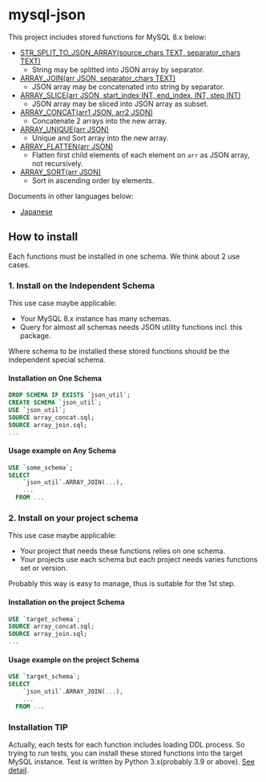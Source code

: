 # mysql-json

This project includes stored functions for MySQL 8.x below:

- [STR_SPLIT_TO_JSON_ARRAY(source_chars TEXT, separator_chars TEXT)](/docs_en/str_split_to_json_array.md)
  - String may be splitted into JSON array by separator.
- [ARRAY_JOIN(arr JSON, separator_chars TEXT)](/docs_en/array_join.md)
  - JSON array may be concatenated into string by separator.
- [ARRAY_SLICE(arr JSON, start_index INT, end_index, INT, step INT)](/docs_en/array_slice.md)
  - JSON array may be sliced into JSON array as subset.
- [ARRAY_CONCAT(arr1 JSON, arr2 JSON)](/docs_en/array_concat.md)
  - Concatenate 2 arrays into the new array.
- [ARRAY_UNIQUE(arr JSON)](/docs_en/array_unique.md)
  - Unique and Sort array into the new array.
- [ARRAY_FLATTEN(arr JSON)](/docs_en/array_flatten.md)
  - Flatten first child elements of each element on `arr` as JSON array, not recursively.
- [ARRAY_SORT(arr JSON)](/docs_en/array_sort.md)
  - Sort in ascending order by elements.

Documents in other languages below:

- [Japanese](README_ja.md)

## How to install

Each functions must be installed in one schema. We think about 2 use cases.

### 1. Install on the Independent Schema

This use case maybe applicable:

- Your MySQL 8.x instance has many schemas.
- Query for almost all schemas needs JSON utility functions incl. this package.

Where schema to be installed these stored functions should be the independent special schema.

#### Installation on One Schema

```SQL
DROP SCHEMA IF EXISTS `json_util`;
CREATE SCHEMA `json_util`;
USE `json_util`;
SOURCE array_concat.sql;
SOURCE array_join.sql;
...
```

#### Usage example on Any Schema

```SQL
USE `some_schema`;
SELECT
    `json_util`.ARRAY_JOIN(...),
    ...
  FROM ...
```

### 2. Install on your project schema

This use case maybe applicable:

- Your project that needs these functions relies on one schema.
- Your projects use each schema but each project needs varies functions set or version.

Probably this way is easy to manage, thus is suitable for the 1st step.

#### Installation on the project Schema

```SQL
USE `target_schema`;
SOURCE array_concat.sql;
SOURCE array_join.sql;
...
```

#### Usage example on the project Schema

```SQL
USE `target_schema`;
SELECT
    `json_util`.ARRAY_JOIN(...),
    ...
  FROM ...
```

### Installation TIP

Actually, each tests for each function includes loading DDL process.
So trying to run tests, you can install these stored functions into the target MySQL instance.
Test is written by Python 3.x(probably 3.9 or above). [See detail](/tests/README.md).
